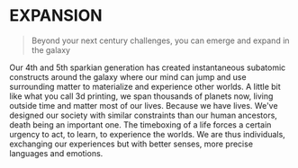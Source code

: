 # EXPANSION

> Beyond your next century challenges, you can emerge and expand in the galaxy 

Our 4th and 5th sparkian generation has created instantaneous subatomic constructs around the galaxy where our mind can jump and use surrounding matter to materialize and experience other worlds. A little bit like what you call 3d printing, we span thousands of planets now, living outside time and matter most of our lives. Because we have lives. We've designed our society with similar constraints than our human ancestors, death being an important one. The timeboxing of a life forces a certain urgency to act, to learn, to experience the worlds. We are thus individuals, exchanging our experiences but with better senses, more precise languages and emotions. 
